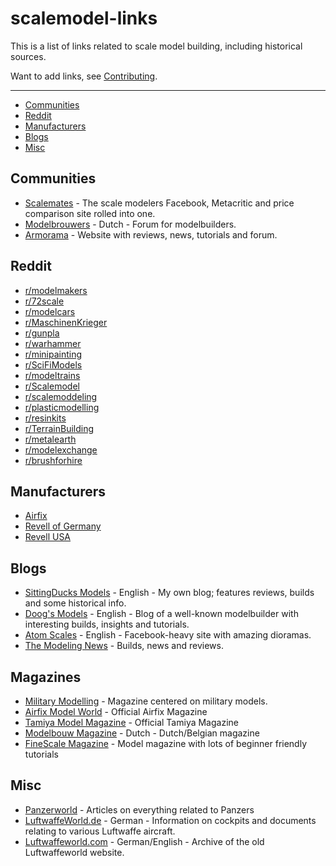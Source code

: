# scalemodel-links
This is a list of links related to scale model building, including historical sources.

Want to add links, see [Contributing](https://github.com/SittingDucksModels/scalemodel-links/blob/master/CONTRIBUTE.md).

--------------------
- [Communities](#Communities)
- [Reddit](#Reddit)
- [Manufacturers](#Manufacturers)
- [Blogs](#Blogs)
- [Misc](#Misc)


## Communities
- [Scalemates](http://www.scalemates.com/) - The scale modelers Facebook, Metacritic and price comparison site rolled into one.
- [Modelbrouwers](https://modelbrouwers.nl/phpBB3/) - Dutch - Forum for modelbuilders.
- [Armorama](https://www.armorama.com/) - Website with reviews, news, tutorials and forum.

## Reddit
- [r/modelmakers](https://www.reddit.com/r/modelmakers)
- [r/72scale](https://www.reddit.com/r/72scale)
- [r/modelcars](https://www.reddit.com/r/modelcars)
- [r/MaschinenKrieger](https://www.reddit.com/r/MaschinenKrieger)
- [r/gunpla](https://www.reddit.com/r/gunpla)
- [r/warhammer](https://www.reddit.com/r/warhammer)
- [r/minipainting](https://www.reddit.com/r/minipainting)
- [r/SciFiModels](https://www.reddit.com/r/SciFiModels)
- [r/modeltrains](https://www.reddit.com/r/modeltrains)
- [r/Scalemodel](https://www.reddit.com/r/Scalemodel)
- [r/scalemoddeling](https://www.reddit.com/r/scalemodelling)
- [r/plasticmodelling](https://www.reddit.com/r/plasticmodelling)
- [r/resinkits](https://www.reddit.com/r/resinkits)
- [r/TerrainBuilding](https://www.reddit.com/r/TerrainBuilding)
- [r/metalearth](https://www.reddit.com/r/metalearth)
- [r/modelexchange](https://www.reddit.com/r/modelexchange)
- [r/brushforhire](https://www.reddit.com/r/brushforhire)

## Manufacturers
- [Airfix](https://www.airfix.com/)
- [Revell of Germany](https://www.revell.de/)
- [Revell USA](http://www.revell.com/)

## Blogs
- [SittingDucks Models](https://sittingducksmodels.wordpress.com) - English - My own blog; features reviews, builds and some historical info.
- [Doog's Models](https://doogsmodels.com/) - English - Blog of a well-known modelbuilder with interesting builds, insights and tutorials.
- [Atom Scales](http://atomscales.com/dioramas) - English - Facebook-heavy site with amazing dioramas.
- [The Modeling News](http://www.themodellingnews.com/) - Builds, news and reviews.

## Magazines
- [Military Modelling](http://www.militarymodelling.com) - Magazine centered on military models.
- [Airfix Model World](http://www.airfixmodelworld.com/) - Official Airfix Magazine
- [Tamiya Model Magazine](http://tamiyamodelmagazine.com/) - Official Tamiya Magazine
- [Modelbouw Magazine](http://www.modelbouwmagazine.nl/) - Dutch - Dutch/Belgian magazine
- [FineScale Magazine](http://www.finescale.com/) - Model magazine with lots of beginner friendly tutorials

## Misc
- [Panzerworld](http://www.panzerworld.com/) - Articles on everything related to Panzers
- [LuftwaffeWorld.de](https://www.deutscheluftwaffe.de/) - German - Information on cockpits and documents relating to various Luftwaffe aircraft.
- [Luftwaffeworld.com](https://www.deutscheluftwaffe.com) - German/English - Archive of the old Luftwaffeworld website.

